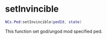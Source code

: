 # setInvincible

```lua
NCs.Ped:setInvincible(pedId, state)
```

This function set god/ungod mod specified ped.